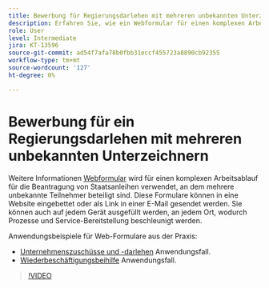 ```yaml
---
title: Bewerbung für Regierungsdarlehen mit mehreren unbekannten Unterzeichnern
description: Erfahren Sie, wie ein Webformular für einen komplexen Arbeitsablauf für Bewerbungen mit öffentlichen Krediten verwendet wird, an dem mehrere unbekannte Teilnehmer beteiligt sind.
role: User
level: Intermediate
jira: KT-13596
source-git-commit: ad54f7afa78b0fbb31eccf455723a8890cb92355
workflow-type: tm+mt
source-wordcount: '127'
ht-degree: 0%

---
```


# Bewerbung für ein Regierungsdarlehen mit mehreren unbekannten Unterzeichnern

Weitere Informationen [Webformular](../sign-advanced-users/webform.md) wird für einen komplexen Arbeitsablauf für die Beantragung von Staatsanleihen verwendet, an dem mehrere unbekannte Teilnehmer beteiligt sind. Diese Formulare können in eine Website eingebettet oder als Link in einer E-Mail gesendet werden. Sie können auch auf jedem Gerät ausgefüllt werden, an jedem Ort, wodurch Prozesse und Service-Bereitstellung beschleunigt werden.

Anwendungsbeispiele für Web-Formulare aus der Praxis:

* [Unternehmenszuschüsse und -darlehen](https://experienceleague.adobe.com/docs/document-cloud-learn/sign-learning-hub/expand/recipes/gov/usecasegovgrants.html?lang=en) Anwendungsfall.
* [Wiederbeschäftigungsbeihilfe](https://experienceleague.adobe.com/docs/document-cloud-learn/sign-learning-hub/expand/recipes/gov/usecasegovreemployment.html?lang=en) Anwendungsfall.

>[!VIDEO](https://video.tv.adobe.com/v/3421619?quality=12&learn=on&hidetitle=true)
